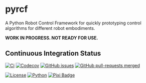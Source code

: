 # pyrcf

A Python Robot Control Framework for quickly prototyping control algorithms for different robot embodiments.

**WORK IN PROGRESS. NOT READY FOR USE.**


## Continuous Integration Status

[![Ci](https://github.com/justagist/pyrcf/actions/workflows/ci.yml/badge.svg?branch=main)](https://github.com/justagist/pyrcf/actions/workflows/ci.yml?query=branch%3Amain)
[![Codecov](https://codecov.io/gh/justagist/pyrcf/branch/main/graph/badge.svg?token=Y212GW1PG6)](https://codecov.io/gh/justagist/pyrcf)
[![GitHub issues](https://img.shields.io/github/issues/justagist/pyrcf.svg)](https://github.com/justagist/pyrcf/issues/)
[![GitHub pull-requests merged](https://badgen.net/github/merged-prs/justagist/pyrcf)](https://github.com/justagist/pyrcf/pulls?q=is%3Amerged)
<!-- [![GitHub release](https://img.shields.io/github/release/justagist/pyrcf.svg)](https://github.com/justagist/pyrcf/releases/) -->
[![License](https://img.shields.io/pypi/l/bencher)](https://opensource.org/license/mit/)
[![Python](https://img.shields.io/badge/python-3.10%20%7C%203.11-blue)](https://www.python.org/downloads/)
[![Pixi Badge](https://img.shields.io/endpoint?url=https://raw.githubusercontent.com/prefix-dev/pixi/main/assets/badge/v0.json)](https://pixi.sh)

